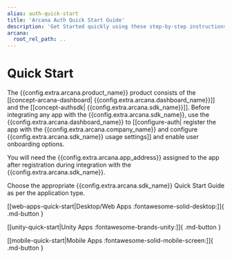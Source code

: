 ```yaml
---
alias: auth-quick-start
title: 'Arcana Auth Quick Start Guide'
description: 'Get Started quickly using these step-by-step instructions. Register the Web3 app, obtain a ClientID and then integrate the app with the Arcana Auth SDK.'
arcana:
  root_rel_path: ..
---
```


# Quick Start

The {{config.extra.arcana.product_name}} product consists of the [[concept-arcana-dashboard| {{config.extra.arcana.dashboard_name}}]] and the [[concept-authsdk| {{config.extra.arcana.sdk_name}}]]. Before integrating any app with the {{config.extra.arcana.sdk_name}}, use the {{config.extra.arcana.dashboard_name}} to [[configure-auth| register the app with the {{config.extra.arcana.company_name}} and configure {{config.extra.arcana.sdk_name}} usage settings]] and enable user onboarding options.

You will need the {{config.extra.arcana.app_address}} assigned to the app after registration during integration with the {{config.extra.arcana.sdk_name}}. 

Choose the appropriate {{config.extra.arcana.sdk_name}} Quick Start Guide as per the application type.

[[web-apps-quick-start|Desktop/Web Apps :fontawesome-solid-desktop:]]{ .md-button }

[[unity-quick-start|Unity Apps :fontawesome-brands-unity:]]{ .md-button }

[[mobile-quick-start|Mobile Apps :fontawesome-solid-mobile-screen:]]{ .md-button }
